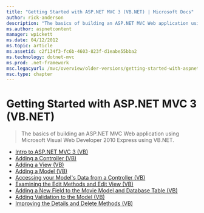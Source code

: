 ```yaml
---
title: "Getting Started with ASP.NET MVC 3 (VB.NET) | Microsoft Docs"
author: rick-anderson
description: "The basics of building an ASP.NET MVC Web application using Microsoft Visual Web Developer 2010 Express using VB.NET."
ms.author: aspnetcontent
manager: wpickett
ms.date: 04/12/2012
ms.topic: article
ms.assetid: c2f134f3-fc6b-4603-823f-d1eabe55bba2
ms.technology: dotnet-mvc
ms.prod: .net-framework
msc.legacyurl: /mvc/overview/older-versions/getting-started-with-aspnet-mvc3/vb
msc.type: chapter
---
```

Getting Started with ASP.NET MVC 3 (VB.NET)
====================
> The basics of building an ASP.NET MVC Web application using Microsoft Visual Web Developer 2010 Express using VB.NET.


- [Intro to ASP.NET MVC 3 (VB)](intro-to-aspnet-mvc-3.md)
- [Adding a Controller (VB)](adding-a-controller.md)
- [Adding a View (VB)](adding-a-view.md)
- [Adding a Model (VB)](adding-a-model.md)
- [Accessing your Model's Data from a Controller (VB)](accessing-your-models-data-from-a-controller.md)
- [Examining the Edit Methods and Edit View (VB)](examining-the-edit-methods-and-edit-view.md)
- [Adding a New Field to the Movie Model and Database Table (VB)](adding-a-new-field.md)
- [Adding Validation to the Model (VB)](adding-validation-to-the-model.md)
- [Improving the Details and Delete Methods (VB)](improving-the-details-and-delete-methods.md)